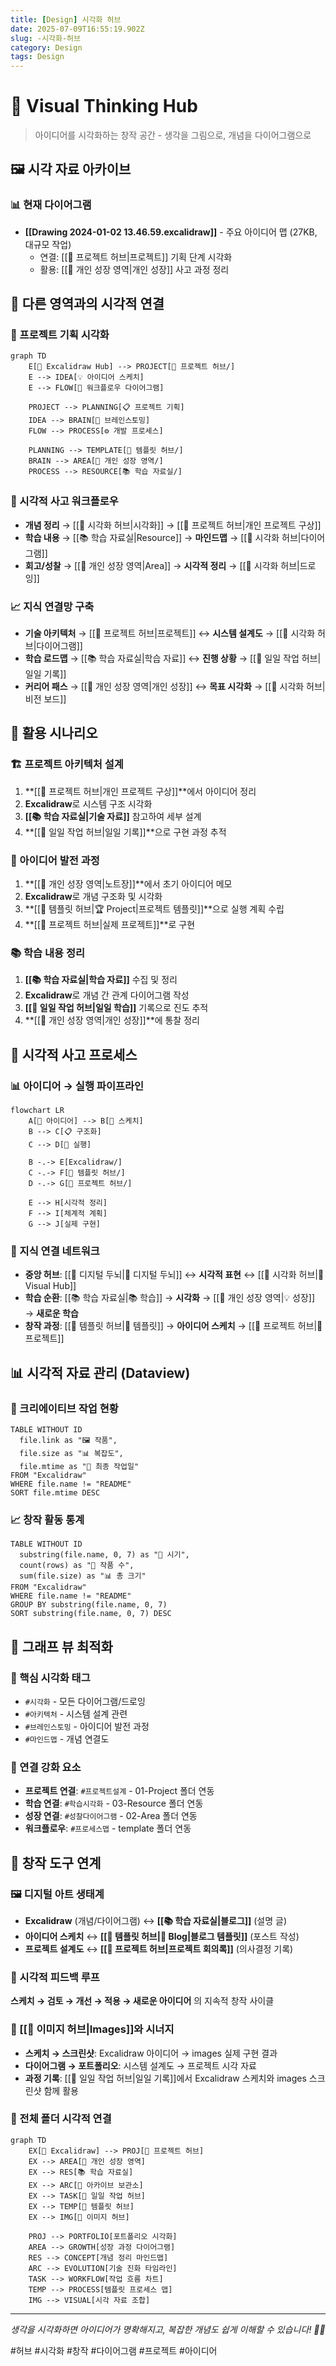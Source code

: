 ```yaml
---
title: [Design] 시각화 허브
date: 2025-07-09T16:55:19.902Z
slug: -시각화-허브
category: Design
tags: Design
---
```


# 🎨 Visual Thinking Hub

> 아이디어를 시각화하는 창작 공간 - 생각을 그림으로, 개념을 다이어그램으로

## 🖼️ 시각 자료 아카이브

### 📊 현재 다이어그램

- **[[Drawing 2024-01-02 13.46.59.excalidraw]]** - 주요 아이디어 맵 (27KB, 대규모 작업)
  - 연결: [[🚀 프로젝트 허브|프로젝트]] 기획 단계 시각화
  - 활용: [[🌱 개인 성장 영역|개인 성장]] 사고 과정 정리

## 🔗 다른 영역과의 시각적 연결

### 🚀 프로젝트 기획 시각화

```mermaid
graph TD
    E[🎨 Excalidraw Hub] --> PROJECT[🚀 프로젝트 허브/]
    E --> IDEA[💡 아이디어 스케치]
    E --> FLOW[🔄 워크플로우 다이어그램]

    PROJECT --> PLANNING[📋 프로젝트 기획]
    IDEA --> BRAIN[💭 브레인스토밍]
    FLOW --> PROCESS[⚙️ 개발 프로세스]

    PLANNING --> TEMPLATE[📝 템플릿 허브/]
    BRAIN --> AREA[🌱 개인 성장 영역/]
    PROCESS --> RESOURCE[📚 학습 자료실/]
```

### 🎯 시각적 사고 워크플로우

- **개념 정리** → [[🎨 시각화 허브|시각화]] → [[🚀 프로젝트 허브|개인 프로젝트 구상]]
- **학습 내용** → [[📚 학습 자료실|Resource]] → **마인드맵** → [[🎨 시각화 허브|다이어그램]]
- **회고/성찰** → [[🌱 개인 성장 영역|Area]] → **시각적 정리** → [[🎨 시각화 허브|드로잉]]

### 📈 지식 연결망 구축

- **기술 아키텍처** → [[🚀 프로젝트 허브|프로젝트]] ↔ **시스템 설계도** → [[🎨 시각화 허브|다이어그램]]
- **학습 로드맵** → [[📚 학습 자료실|학습 자료]] ↔ **진행 상황** → [[📅 일일 작업 허브|일일 기록]]
- **커리어 패스** → [[🌱 개인 성장 영역|개인 성장]] ↔ **목표 시각화** → [[🎨 시각화 허브|비전 보드]]

## 🎨 활용 시나리오

### 🏗️ 프로젝트 아키텍처 설계

1. **[[🚀 프로젝트 허브|개인 프로젝트 구상]]**에서 아이디어 정리
2. **Excalidraw**로 시스템 구조 시각화
3. **[[📚 학습 자료실|기술 자료]]** 참고하여 세부 설계
4. **[[📅 일일 작업 허브|일일 기록]]**으로 구현 과정 추적

### 💭 아이디어 발전 과정

1. **[[🌱 개인 성장 영역|노트장]]**에서 초기 아이디어 메모
2. **Excalidraw**로 개념 구조화 및 시각화
3. **[[📝 템플릿 허브|🏆 Project|프로젝트 템플릿]]**으로 실행 계획 수립
4. **[[🚀 프로젝트 허브|실제 프로젝트]]**로 구현

### 📚 학습 내용 정리

1. **[[📚 학습 자료실|학습 자료]]** 수집 및 정리
2. **Excalidraw**로 개념 간 관계 다이어그램 작성
3. **[[📅 일일 작업 허브|일일 학습]]** 기록으로 진도 추적
4. **[[🌱 개인 성장 영역|개인 성장]]**에 통찰 정리

## 🔄 시각적 사고 프로세스

### 📊 아이디어 → 실행 파이프라인

```mermaid
flowchart LR
    A[💭 아이디어] --> B[🎨 스케치]
    B --> C[📋 구조화]
    C --> D[🚀 실행]

    B -.-> E[Excalidraw/]
    C -.-> F[📝 템플릿 허브/]
    D -.-> G[🚀 프로젝트 허브/]

    E --> H[시각적 정리]
    F --> I[체계적 계획]
    G --> J[실제 구현]
```

### 🧠 지식 연결 네트워크

- **중앙 허브**: [[🧠 디지털 두뇌|🧠 디지털 두뇌]] ↔ **시각적 표현** ↔ [[🎨 시각화 허브|🎨 Visual Hub]]
- **학습 순환**: [[📚 학습 자료실|📚 학습]] → **시각화** → [[🌱 개인 성장 영역|💡 성장]] → **새로운 학습**
- **창작 과정**: [[📝 템플릿 허브|📝 템플릿]] → **아이디어 스케치** → [[🚀 프로젝트 허브|🚀 프로젝트]]

## 📊 시각적 자료 관리 (Dataview)

### 🎨 크리에이티브 작업 현황

```dataview
TABLE WITHOUT ID
  file.link as "🖼️ 작품",
  file.size as "📊 복잡도",
  file.mtime as "📅 최종 작업일"
FROM "Excalidraw"
WHERE file.name != "README"
SORT file.mtime DESC
```

### 📈 창작 활동 통계

```dataview
TABLE WITHOUT ID
  substring(file.name, 0, 7) as "📅 시기",
  count(rows) as "🎨 작품 수",
  sum(file.size) as "📊 총 크기"
FROM "Excalidraw"
WHERE file.name != "README"
GROUP BY substring(file.name, 0, 7)
SORT substring(file.name, 0, 7) DESC
```

## 🌟 그래프 뷰 최적화

### 🎯 핵심 시각화 태그

- `#시각화` - 모든 다이어그램/드로잉
- `#아키텍처` - 시스템 설계 관련
- `#브레인스토밍` - 아이디어 발전 과정
- `#마인드맵` - 개념 연결도

### 🔗 연결 강화 요소

- **프로젝트 연결**: `#프로젝트설계` - 01-Project 폴더 연동
- **학습 연결**: `#학습시각화` - 03-Resource 폴더 연동
- **성장 연결**: `#성찰다이어그램` - 02-Area 폴더 연동
- **워크플로우**: `#프로세스맵` - template 폴더 연동

## 🎨 창작 도구 연계

### 🖼️ 디지털 아트 생태계

- **Excalidraw** (개념/다이어그램) ↔ **[[📚 학습 자료실|블로그]]** (설명 글)
- **아이디어 스케치** ↔ **[[📝 템플릿 허브|🔮 Blog|블로그 템플릿]]** (포스트 작성)
- **프로젝트 설계도** ↔ **[[🚀 프로젝트 허브|프로젝트 회의록]]** (의사결정 기록)

### 🔄 시각적 피드백 루프

**스케치 → 검토 → 개선 → 적용 → 새로운 아이디어** 의 지속적 창작 사이클

### 📸 [[📸 이미지 허브|Images]]와 시너지

- **스케치 → 스크린샷**: Excalidraw 아이디어 → images 실제 구현 결과
- **다이어그램 → 포트폴리오**: 시스템 설계도 → 프로젝트 시각 자료
- **과정 기록**: [[📅 일일 작업 허브|일일 기록]]에서 Excalidraw 스케치와 images 스크린샷 함께 활용

### 🔗 전체 폴더 시각적 연결

```mermaid
graph TD
    EX[🎨 Excalidraw] --> PROJ[🚀 프로젝트 허브]
    EX --> AREA[🌱 개인 성장 영역]
    EX --> RES[📚 학습 자료실]
    EX --> ARC[📁 아카이브 보관소]
    EX --> TASK[📅 일일 작업 허브]
    EX --> TEMP[📝 템플릿 허브]
    EX --> IMG[📸 이미지 허브]

    PROJ --> PORTFOLIO[포트폴리오 시각화]
    AREA --> GROWTH[성장 과정 다이어그램]
    RES --> CONCEPT[개념 정리 마인드맵]
    ARC --> EVOLUTION[기술 진화 타임라인]
    TASK --> WORKFLOW[작업 흐름 차트]
    TEMP --> PROCESS[템플릿 프로세스 맵]
    IMG --> VISUAL[시각 자료 조합]
```

---

_생각을 시각화하면 아이디어가 명확해지고, 복잡한 개념도 쉽게 이해할 수 있습니다! 🎨✨_

#허브 #시각화 #창작 #다이어그램 #프로젝트 #아이디어
